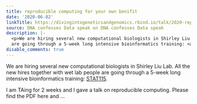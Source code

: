 ```yaml
---
title: reproducible computing for your own benifit
date: '2020-06-02'
linkTitle: https://divingintogeneticsandgenomics.rbind.io/talk/2020-reproducible-computing/
source: DNA confesses Data speak on DNA confesses Data speak
description: |-
  <p>We are hiring several new computational biologists in Shirley Liu Lab. All the new hires together with wet lab people
  are going through a 5-week long intensive bioinformatics training: <a href="https://liulab-dfci.github.io/teaching" target="_blank">STAT115</a>.</p> <p>I am TAing for 2 weeks and I gave a talk on reproducible computing. Please find the PDF here and ...
disable_comments: true
---
```

<p>We are hiring several new computational biologists in Shirley Liu Lab. All the new hires together with wet lab people
are going through a 5-week long intensive bioinformatics training: <a href="https://liulab-dfci.github.io/teaching" target="_blank">STAT115</a>.</p> <p>I am TAing for 2 weeks and I gave a talk on reproducible computing. Please find the PDF here and ...